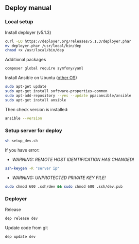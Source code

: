 ## Deploy manual

### Local setup

Install deployer (v5.1.3)
```bash
curl -LO https://deployer.org/releases/5.1.3/deployer.phar
mv deployer.phar /usr/local/bin/dep
chmod +x /usr/local/bin/dep
```
Additional packages
```bash
composer global require symfony/yaml
```

Install Ansible on Ubuntu ([other OS](https://docs.ansible.com/ansible/latest/installation_guide/intro_installation.html#intro-installation-guide))
```bash
sudo apt-get update
sudo apt-get install software-properties-common
sudo apt-add-repository --yes --update ppa:ansible/ansible
sudo apt-get install ansible
```

Then check version is installed:
```bash
ansible --version
```

### Setup server for deploy
```bash
sh setup_dev.sh
```
If you have error:
- *WARNING: REMOTE HOST IDENTIFICATION HAS CHANGED!*
```bash
ssh-keygen -R "server ip"
```
- *WARNING: UNPROTECTED PRIVATE KEY FILE!*
```bash
sudo chmod 600 .ssh/dev && sudo chmod 600 .ssh/dev.pub
```

### Deployer

Release
```bash
dep release dev
```

Update code from git
```bash
dep update dev
```

